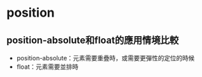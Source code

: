 # position

## position-absolute和float的應用情境比較
- position-absolute：元素需要重疊時，或需要更彈性的定位的時候
- float：元素需要並排時